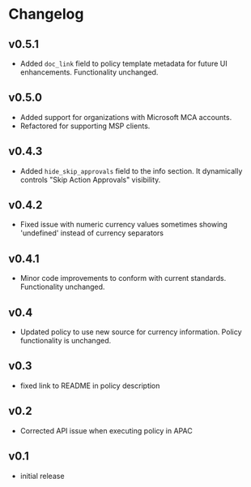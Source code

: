 # Changelog

## v0.5.1

- Added `doc_link` field to policy template metadata for future UI enhancements. Functionality unchanged.

## v0.5.0

- Added support for organizations with Microsoft MCA accounts.
- Refactored for supporting MSP clients.

## v0.4.3

- Added `hide_skip_approvals` field to the info section. It dynamically controls "Skip Action Approvals" visibility.

## v0.4.2

- Fixed issue with numeric currency values sometimes showing 'undefined' instead of currency separators

## v0.4.1

- Minor code improvements to conform with current standards. Functionality unchanged.

## v0.4

- Updated policy to use new source for currency information. Policy functionality is unchanged.

## v0.3

- fixed link to README in policy description

## v0.2

- Corrected API issue when executing policy in APAC

## v0.1

- initial release
